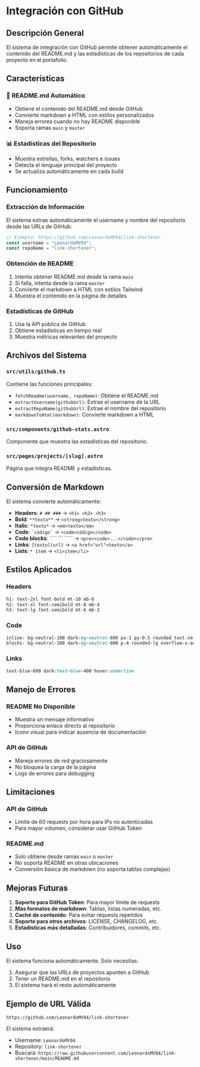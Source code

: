 # Integración con GitHub

## Descripción General

El sistema de integración con GitHub permite obtener automáticamente el contenido del README.md y las estadísticas de los repositorios de cada proyecto en el portafolio.

## Características

### 📖 **README.md Automático**
- Obtiene el contenido del README.md desde GitHub
- Convierte markdown a HTML con estilos personalizados
- Maneja errores cuando no hay README disponible
- Soporta ramas `main` y `master`

### 📊 **Estadísticas del Repositorio**
- Muestra estrellas, forks, watchers e issues
- Detecta el lenguaje principal del proyecto
- Se actualiza automáticamente en cada build

## Funcionamiento

### **Extracción de Información**
El sistema extrae automáticamente el username y nombre del repositorio desde las URLs de GitHub:

```typescript
// Ejemplo: https://github.com/LeonardoMV94/link-shortener
const username = "LeonardoMV94";
const repoName = "link-shortener";
```

### **Obtención de README**
1. Intenta obtener README.md desde la rama `main`
2. Si falla, intenta desde la rama `master`
3. Convierte el markdown a HTML con estilos Tailwind
4. Muestra el contenido en la página de detalles

### **Estadísticas de GitHub**
1. Usa la API pública de GitHub
2. Obtiene estadísticas en tiempo real
3. Muestra métricas relevantes del proyecto

## Archivos del Sistema

### `src/utils/github.ts`
Contiene las funciones principales:

- `fetchReadme(username, repoName)`: Obtiene el README.md
- `extractUsername(githubUrl)`: Extrae el username de la URL
- `extractRepoName(githubUrl)`: Extrae el nombre del repositorio
- `markdownToHtml(markdown)`: Convierte markdown a HTML

### `src/components/github-stats.astro`
Componente que muestra las estadísticas del repositorio.

### `src/pages/projects/[slug].astro`
Página que integra README y estadísticas.

## Conversión de Markdown

El sistema convierte automáticamente:

- **Headers**: `# ## ###` → `<h1> <h2> <h3>`
- **Bold**: `**texto**` → `<strong>texto</strong>`
- **Italic**: `*texto*` → `<em>texto</em>`
- **Code**: `` `código` `` → `<code>código</code>`
- **Code blocks**: ```` ``` ````` → `<pre><code>...</code></pre>`
- **Links**: `[texto](url)` → `<a href="url">texto</a>`
- **Lists**: `* item` → `<li>item</li>`

## Estilos Aplicados

### **Headers**
```css
h1: text-2xl font-bold mt-10 mb-6
h2: text-xl font-semibold mt-8 mb-4
h3: text-lg font-semibold mt-6 mb-3
```

### **Code**
```css
inline: bg-neutral-100 dark:bg-neutral-800 px-1 py-0.5 rounded text-sm font-mono
blocks: bg-neutral-100 dark:bg-neutral-800 p-4 rounded-lg overflow-x-auto my-4
```

### **Links**
```css
text-blue-600 dark:text-blue-400 hover:underline
```

## Manejo de Errores

### **README No Disponible**
- Muestra un mensaje informativo
- Proporciona enlace directo al repositorio
- Icono visual para indicar ausencia de documentación

### **API de GitHub**
- Maneja errores de red graciosamente
- No bloquea la carga de la página
- Logs de errores para debugging

## Limitaciones

### **API de GitHub**
- Límite de 60 requests por hora para IPs no autenticadas
- Para mayor volumen, considerar usar GitHub Token

### **README.md**
- Solo obtiene desde ramas `main` o `master`
- No soporta README en otras ubicaciones
- Conversión básica de markdown (no soporta tablas complejas)

## Mejoras Futuras

1. **Soporte para GitHub Token**: Para mayor límite de requests
2. **Más formatos de markdown**: Tablas, listas numeradas, etc.
3. **Caché de contenido**: Para evitar requests repetidos
4. **Soporte para otros archivos**: LICENSE, CHANGELOG, etc.
5. **Estadísticas más detalladas**: Contribuidores, commits, etc.

## Uso

El sistema funciona automáticamente. Solo necesitas:

1. Asegurar que las URLs de proyectos apunten a GitHub
2. Tener un README.md en el repositorio
3. El sistema hará el resto automáticamente

## Ejemplo de URL Válida

```
https://github.com/LeonardoMV94/link-shortener
```

El sistema extraerá:
- Username: `LeonardoMV94`
- Repository: `link-shortener`
- Buscará: `https://raw.githubusercontent.com/LeonardoMV94/link-shortener/main/README.md` 